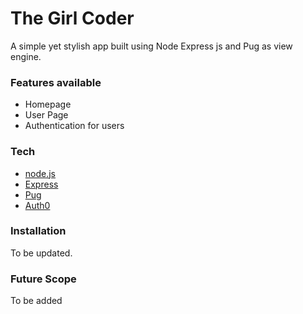 # The Girl Coder

A simple yet stylish app built using Node Express js and Pug as view engine.

###  Features available

  - Homepage
  - User Page
  - Authentication for users

### Tech

* [node.js](https://nodejs.org/en/) 
* [Express](http://expressjs.com/) 
* [Pug](https://pugjs.org/api/getting-started.html)
* [Auth0](https://auth0.com/)


### Installation
To be updated.

### Future Scope

To be added
